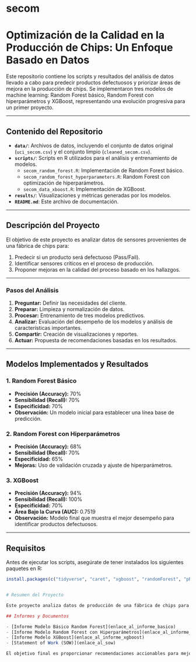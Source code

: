 # secom

# **Optimización de la Calidad en la Producción de Chips: Un Enfoque Basado en Datos**

Este repositorio contiene los scripts y resultados del análisis de datos llevado a cabo para predecir productos defectuosos y priorizar áreas de mejora en la producción de chips. Se implementaron tres modelos de machine learning: Random Forest básico, Random Forest con hiperparámetros y XGBoost, representando una evolución progresiva para un primer proyecto.

---

## **Contenido del Repositorio**

- **`data/`**: Archivos de datos, incluyendo el conjunto de datos original (`uci_secom.csv`) y el conjunto limpio (`cleaned_secom.csv`).
- **`scripts/`**: Scripts en R utilizados para el análisis y entrenamiento de modelos.
  - `secom_random_forest.R`: Implementación de Random Forest básico.
  - `secom_random_forest_hyperparameters.R`: Random Forest con optimización de hiperparámetros.
  - `secom_data_xboost.R`: Implementación de XGBoost.
- **`results/`**: Visualizaciones y métricas generadas por los modelos.
- **`README.md`**: Este archivo de documentación.

---

## **Descripción del Proyecto**

El objetivo de este proyecto es analizar datos de sensores provenientes de una fábrica de chips para:
1. Predecir si un producto será defectuoso (Pass/Fail).
2. Identificar sensores críticos en el proceso de producción.
3. Proponer mejoras en la calidad del proceso basado en los hallazgos.

---

### **Pasos del Análisis**

1. **Preguntar:** Definir las necesidades del cliente.
2. **Preparar:** Limpieza y normalización de datos.
3. **Procesar:** Entrenamiento de tres modelos predictivos.
4. **Analizar:** Evaluación del desempeño de los modelos y análisis de características importantes.
5. **Compartir:** Creación de visualizaciones y reportes.
6. **Actuar:** Propuesta de recomendaciones basadas en los resultados.

---

## **Modelos Implementados y Resultados**

### **1. Random Forest Básico**
- **Precisión (Accuracy):** 70%
- **Sensibilidad (Recall):** 70%
- **Especificidad:** 70%
- **Observación:** Un modelo inicial para establecer una línea base de predicción.

### **2. Random Forest con Hiperparámetros**
- **Precisión (Accuracy):** 68%
- **Sensibilidad (Recall):** 70%
- **Especificidad:** 65%
- **Mejoras:** Uso de validación cruzada y ajuste de hiperparámetros.

### **3. XGBoost**
- **Precisión (Accuracy):** 94%
- **Sensibilidad (Recall):** 100%
- **Especificidad:** 70%
- **Área Bajo la Curva (AUC):** 0.7519
- **Observación:** Modelo final que muestra el mejor desempeño para identificar productos defectuosos.


---

## **Requisitos**

Antes de ejecutar los scripts, asegúrate de tener instalados los siguientes paquetes en R:

```R
install.packages(c("tidyverse", "caret", "xgboost", "randomForest", "pROC", "DMwR"))


# Resumen del Proyecto

Este proyecto analiza datos de producción de una fábrica de chips para identificar patrones en los defectos y proponer estrategias de mejora basadas en datos. Se desarrollaron tres modelos predictivos para clasificar productos defectuosos: un modelo básico de Random Forest, un modelo optimizado con hiperparámetros y un modelo XGBoost. Cada modelo fue evaluado en términos de precisión, sensibilidad y AUC para determinar su efectividad en la tarea. 

## Informes y Documentos

- [Informe Modelo Básico Random Forest](enlace_al_informe_basico)
- [Informe Modelo Random Forest con Hiperparámetros](enlace_al_informe_hiperparametros)
- [Informe Modelo XGBoost](enlace_al_informe_xgboost)
- [Statement of Work (SOW)](enlace_al_sow)

El objetivo final es proporcionar recomendaciones accionables para mejorar la calidad y reducir costos en la producción de chips.

